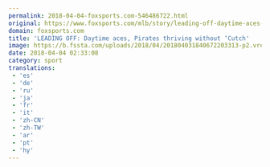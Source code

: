 ```yaml
---
permalink: 2018-04-04-foxsports.com-546486722.html
original: https://www.foxsports.com/mlb/story/leading-off-daytime-aces-pirates-thriving-without-cutch-040318
domain: foxsports.com
title: 'LEADING OFF: Daytime aces, Pirates thriving without ‘Cutch'
image: https://b.fssta.com/uploads/2018/04/201804031840672203313-p2.vresize.1200.630.high.16.jpeg
date: 2018-04-04 02:33:08
category: sport
translations: 
 - 'es'
 - 'de'
 - 'ru'
 - 'ja'
 - 'fr'
 - 'it'
 - 'zh-CN'
 - 'zh-TW'
 - 'ar'
 - 'pt'
 - 'hy'
---
```


